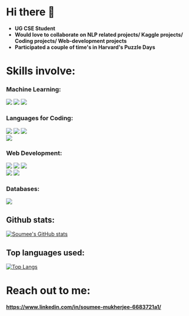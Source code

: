 # Hi there 👋

* **UG CSE Student**
* **Would love to collaborate on NLP related projects/ Kaggle projects/ Coding projects/ Web-development projects**
* **Participated a couple of time's in Harvard's Puzzle Days**


# Skills involve:
### Machine Learning:
<img src="https://camo.githubusercontent.com/4058e4719e56be216f2464f47def2f62540a0775acfde94a782f4e1aa9607db7/68747470733a2f2f696d672e736869656c64732e696f2f62616467652f54656e736f72466c6f772532302d2532334646364630302e7376673f267374796c653d666f722d7468652d6261646765266c6f676f3d54656e736f72466c6f77266c6f676f436f6c6f723d7768697465" />             <img  src="https://camo.githubusercontent.com/c7b7cc7ee69f29e63d868190f2c26df123e4a5cdd2b87c7da409397bfd64020c/68747470733a2f2f696d672e736869656c64732e696f2f62616467652f70616e6461732532302d2532333135303435382e7376673f267374796c653d666f722d7468652d6261646765266c6f676f3d70616e646173266c6f676f436f6c6f723d7768697465" />            <img src= "https://camo.githubusercontent.com/98fb748d78c124f0aad277f2f162b0cb4fdb1c3b8f69293bb363ebf44ad557cf/68747470733a2f2f696d672e736869656c64732e696f2f62616467652f6e756d70792532302d2532333031333234332e7376673f267374796c653d666f722d7468652d6261646765266c6f676f3d6e756d7079266c6f676f436f6c6f723d7768697465" />

###  Languages for Coding:
<img src="https://img.shields.io/badge/Python-3776AB?style=for-the-badge&logo=python&logoColor=white" />        <img src="https://img.shields.io/badge/C-00599C?style=for-the-badge&logo=c&logoColor=white" />          <img src="https://img.shields.io/badge/C%2B%2B-00599C?style=for-the-badge&logo=c%2B%2B&logoColor=white" />   
<img src="https://img.shields.io/badge/R-276DC3?style=for-the-badge&logo=r&logoColor=white" />

### Web Development:
<img src="https://img.shields.io/badge/JavaScript-F7DF1E?style=for-the-badge&logo=javascript&logoColor=black" />        <img src="https://img.shields.io/badge/HTML5-E34F26?style=for-the-badge&logo=html5&logoColor=white" />         <img src="https://img.shields.io/badge/CSS-239120?&style=for-the-badge&logo=css3&logoColor=white" />    
<img src="https://img.shields.io/badge/Flask-000000?style=for-the-badge&logo=flask&logoColor=white" />         <img src="https://img.shields.io/badge/Markdown-000000?style=for-the-badge&logo=markdown&logoColor=white" />

### Databases:
<img src="https://img.shields.io/badge/PostgreSQL-316192?style=for-the-badge&logo=postgresql&logoColor=white" />

## Github stats:
[![Soumee's GitHub stats](https://github-readme-stats.vercel.app/api?username=SOUMEE2000&count_private=true&theme=radical&show_icons=true)](https://github.com/anuraghazra/github-readme-stats)

## Top languages used:
[![Top Langs](https://github-readme-stats.vercel.app/api/top-langs/?username=SOUMEE2000&show_icons=true)](https://github.com/anuraghazra/github-readme-stats)
# Reach out to me:
**https://www.linkedin.com/in/soumee-mukherjee-6683721a1/**
